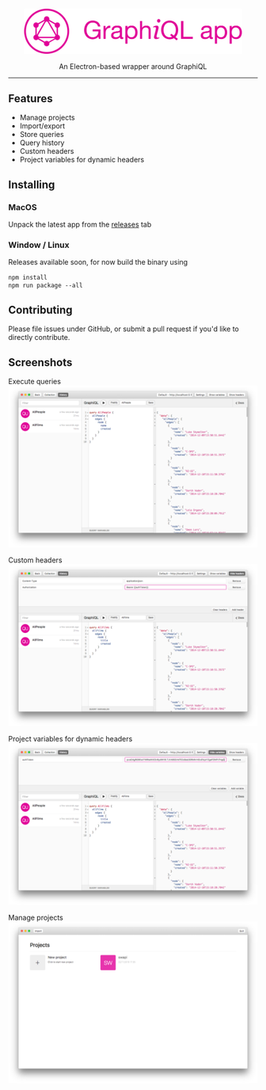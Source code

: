 <p align="center">
    <img alt="GraphiQL app" src="assets/logo.png" width="440">
</p>

<p align="center">
  An Electron-based wrapper around GraphiQL
</p>

---

## Features

- Manage projects
- Import/export
- Store queries
- Query history
- Custom headers
- Project variables for dynamic headers

## Installing

### MacOS

Unpack the latest app from the [releases][0] tab

### Window / Linux

Releases available soon, for now build the binary using

````
npm install
npm run package --all
````

## Contributing

Please file issues under GitHub, or submit a pull request if you'd like to directly contribute.

## Screenshots

Execute queries
![Execute queries](assets/screenshot-1.png)

Custom headers
![Custom headers](assets/screenshot-2.png)

Project variables for dynamic headers
![Custom headers](assets/screenshot-3.png)

Manage projects
![Manage projects](assets/screenshot-4.png)

[0]: https://github.com/redound/graphiql-app/releases